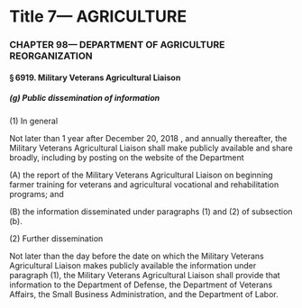 
# Title 7— AGRICULTURE
### CHAPTER 98— DEPARTMENT OF AGRICULTURE REORGANIZATION
#### § 6919. Military Veterans Agricultural Liaison
##### (g) Public dissemination of information

(1) In general

Not later than 1 year after December 20, 2018 , and annually thereafter, the Military Veterans Agricultural Liaison shall make publicly available and share broadly, including by posting on the website of the Department

(A) the report of the Military Veterans Agricultural Liaison on beginning farmer training for veterans and agricultural vocational and rehabilitation programs; and

(B) the information disseminated under paragraphs (1) and (2) of subsection (b).

(2) Further dissemination

Not later than the day before the date on which the Military Veterans Agricultural Liaison makes publicly available the information under paragraph (1), the Military Veterans Agricultural Liaison shall provide that information to the Department of Defense, the Department of Veterans Affairs, the Small Business Administration, and the Department of Labor.
